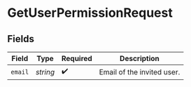# GetUserPermissionRequest


## Fields

| Field                      | Type                       | Required                   | Description                |
| -------------------------- | -------------------------- | -------------------------- | -------------------------- |
| `email`                    | *string*                   | :heavy_check_mark:         | Email of the invited user. |